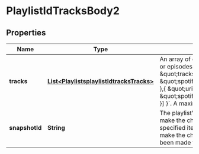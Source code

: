 # PlaylistIdTracksBody2

## Properties
Name | Type | Description | Notes
------------ | ------------- | ------------- | -------------
**tracks** | [**List&lt;PlaylistsplaylistIdtracksTracks&gt;**](PlaylistsplaylistIdtracksTracks.md) | An array of objects containing [Spotify URIs](/documentation/web-api/concepts/spotify-uris-ids) of the tracks or episodes to remove. For example: &#x60;{ \&quot;tracks\&quot;: [{ \&quot;uri\&quot;: \&quot;spotify:track:4iV5W9uYEdYUVa79Axb7Rh\&quot; },{ \&quot;uri\&quot;: \&quot;spotify:track:1301WleyT98MSxVHPZCA6M\&quot; }] }&#x60;. A maximum of 100 objects can be sent at once.  | 
**snapshotId** | **String** | The playlist&#x27;s snapshot ID against which you want to make the changes. The API will validate that the specified items exist and in the specified positions and make the changes, even if more recent changes have been made to the playlist.  |  [optional]
